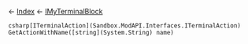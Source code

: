 ← [Index](Api-Index) ← [IMyTerminalBlock](Sandbox.ModAPI.Ingame.IMyTerminalBlock)

```csharp[ITerminalAction](Sandbox.ModAPI.Interfaces.ITerminalAction) GetActionWithName([string](System.String) name)```
